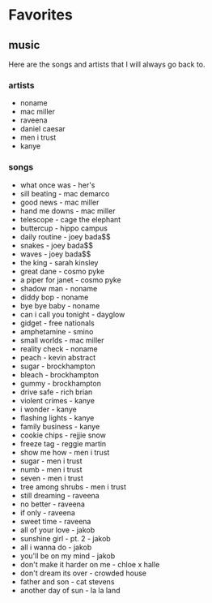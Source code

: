 # Favorites
## music
Here are the songs and artists that I will always go back to.

### artists
- noname
- mac miller
- raveena
- daniel caesar
- men i trust
- kanye

### songs
- what once was - her's
- sill beating - mac demarco
- good news - mac miller
- hand me downs - mac miller
- telescope - cage the elephant
- buttercup - hippo campus
- daily routine - joey bada$$
- snakes - joey bada$$
- waves - joey bada$$
- the king - sarah kinsley
- great dane - cosmo pyke
- a piper for janet - cosmo pyke
- shadow man - noname
- diddy bop - noname
- bye bye baby - noname
- can i call you tonight - dayglow
- gidget - free nationals
- amphetamine - smino
- small worlds - mac miller
- reality check - noname
- peach - kevin abstract
- sugar - brockhampton
- bleach - brockhampton
- gummy - brockhampton
- drive safe - rich brian
- violent crimes - kanye
- i wonder - kanye
- flashing lights - kanye
- family business - kanye
- cookie chips - rejjie snow
- freeze tag - reggie martin
- show me how - men i trust
- sugar - men i trust
- numb - men i trust
- seven - men i trust
- tree among shrubs - men i trust
- still dreaming - raveena
- no better - raveena
- if only - raveena
- sweet time - raveena
- all of your love - jakob
- sunshine girl - pt. 2  - jakob
- all i wanna do - jakob
- you'll be on my mind - jakob
- don't make it harder on me - chloe x halle
- don't dream its over - crowded house
- father and son - cat stevens
- another day of sun - la la land


<!-- ## movies -->
